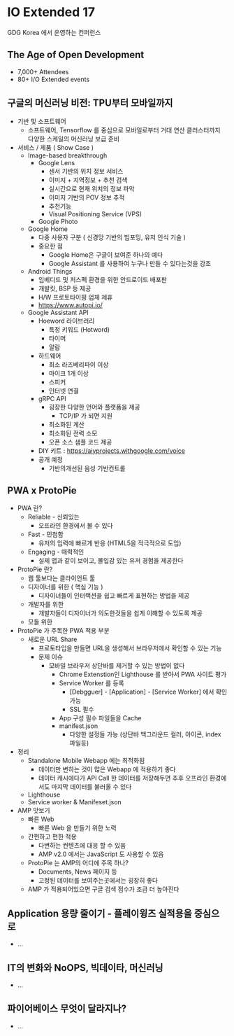 # IO Extended 17
GDG Korea 에서 운영하는 컨퍼런스

## The Age of Open Development
- 7,000+ Attendees
- 80+ I/O Extended events 

## 구글의 머신러닝 비전: TPU부터 모바일까지
- 기반 및 소프트웨어
    + 소프트웨어, Tensorflow 를 중심으로 모바일로부터 거대 연산 클러스터까지 다양한 스케일의 머신러닝 보급 준비
- 서비스 / 제품 ( Show Case )
    + Image-based breakthrough
        * Google Lens
            - 센서 기반의 위치 정보 서비스
            - 이미지 + 지역정보 + 추천 검색
            - 실시간으로 현재 위치의 정보 파악
            - 이미지 기반의 POV 정보 추적
            - 추천기능
            - Visual Positioning Service (VPS)
        * Google Photo
    + Google Home
        * 다중 사용자 구분 ( 신경망 기반의 빔포밍, 유저 인식 기술 )
        * 중요한 점
            - Google Home은 구글이 보여준 하나의 예다
            - Google Assistant 를 사용하여 누구나 만들 수 있다는것을 강조
    + Android Things
        * 임베디드 및 저스펙 환경을 위한 안드로이드 배포판
        * 개발킷, BSP 등 제공
        * H/W 프로토타이핑 업체 제휴
        * https://www.autopi.io/
    + Google Assistant API
        * Hoeword 라이브러리
            - 특정 키워드 (Hotword)
            - 타이머
            - 알람
        * 하드웨어
            - 최소 라즈베리파이 이상
            - 마이크 1개 이상
            - 스피커
            - 인터넷 연결
        * gRPC API
            - 굉장한 다양한 언어와 플랫폼을 제공
                + TCP/IP 가 되면 지원
            - 최소화된 계산
            - 최소화된 전력 소모
            - 오픈 소스 샘플 코드 제공
        * DIY 키트 : https://aiyprojects.withgoogle.com/voice
        * 공개 예정
            - 기반의개선된 음성 기반컨트롤

## PWA x ProtoPie
- PWA 란?
    + Reliable - 신뢰있는
        * 오프라인 환경에서 볼 수 있다
    + Fast - 민첩함
        * 유저의 입력에 빠르게 반응 (HTML5을 적극적으로 도입)
    + Engaging - 매력적인
        * 실제 앱과 같이 보이고, 몰입감 있는 유저 경험을 제공한다
- ProtoPie 란?
    + 웹 툴보다는 클라이언트 툴
    + 디자이너를 위한 ( 핵심 기능 )
        * 디자이너들이 인터랙션을 쉽고 빠르게 표현하는 방법을 제공
    + 개발자를 위한
        * 개발자들이 디자이너가 의도한것들을 쉽게 이해할 수 있도록 제공
    + 모들 위한
- ProtoPie 가 주목한 PWA 적용 부분
    + 새로운 URL Share
        * 프로토타입을 만들면 URL을 생성해서 브라우저에서 확인할 수 있는 기능
        * 문제 이슈
            - 모바일 브라우저 상단바를 제거할 수 있는 방법이 없다
                + Chrome Extenstion인 Lighthouse 를 받아서 PWA 사이트 평가
                + Service Worker 를 등록
                    * [Debgguer] - [Application] - [Service Worker] 에서 확인가능
                    * SSL 필수
                + App 구성 필수 파일들을 Cache
                + manifest.json
                    * 다양한 설정들 가능 (상단바 백그라운드 컬러, 아이콘, index 파일등)
- 정리
    + Standalone Mobile Webapp 에는 최적화됨
        * 데이터만 변하는 것이 많은 Webapp 에 적용하기 좋다
        * 데이터 캐시에다가 API Call 한 데이터를 저장해두면 추후 오프라인 환경에서도 마지막 데이터를 불러올 수 있다
    + Lighthouse
    + Service worker & Manifeset.json
- AMP 맛보기
    + 빠른 Web
        * 빠른 Web 을 만들기 위한 노력 
    + 간편하고 편한 적용
        * 다변하는 컨텐츠에 대응 할 수 있음
        * AMP v2.0 에서는 JavaScript 도 사용할 수 있음
    + ProtoPie 는 AMP의 어디에 주목 하나?
        * Documents, News 페이지 등
        * 고정된 데이터를 보여주는곳에서는 굉장히 좋다
    + AMP 가 적용되어있으면 구글 검색 점수가 조금 더 높아진다
## Application 용량 줄이기 - 플레이윙즈 실적용을 중심으로
- ... 

## IT의 변화와 NoOPS, 빅데이타, 머신러닝
- ...

## 파이어베이스 무엇이 달라지나?
- ...


